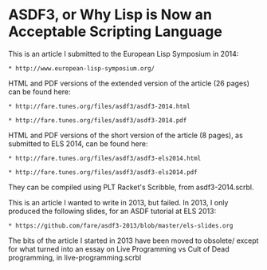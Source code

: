 ASDF3, or Why Lisp is Now an Acceptable Scripting Language
==========================================================

This is an article I submitted to the European Lisp Symposium in 2014:

	* http://www.european-lisp-symposium.org/

HTML and PDF versions of the extended version of the article (26 pages)
can be found here:

	* http://fare.tunes.org/files/asdf3/asdf3-2014.html

	* http://fare.tunes.org/files/asdf3/asdf3-2014.pdf

HTML and PDF versions of the short version of the article (8 pages),
as submitted to ELS 2014, can be found here:

	* http://fare.tunes.org/files/asdf3/asdf3-els2014.html

	* http://fare.tunes.org/files/asdf3/asdf3-els2014.pdf

They can be compiled using PLT Racket's Scribble, from asdf3-2014.scrbl.

This is an article I wanted to write in 2013, but failed.
In 2013, I only produced the following slides, for an ASDF tutorial at ELS 2013:

	* https://github.com/fare/asdf3-2013/blob/master/els-slides.org

The bits of the article I started in 2013 have been moved to obsolete/
except for what turned into an essay on Live Programming vs Cult of Dead programming,
in live-programming.scrbl
